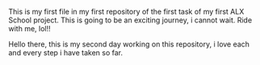 This is my first file in my first repository of the first task of my first ALX School project.
This is going to be an exciting journey, i cannot wait.
Ride with me, lol!!

Hello there, this is my second day working on this repository, i love each and every step i have taken so far.
